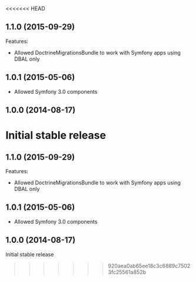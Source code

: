 <<<<<<< HEAD
## 1.1.0 (2015-09-29)

Features:

* Allowed DoctrineMigrationsBundle to work with Symfony apps using DBAL only

## 1.0.1 (2015-05-06)

* Allowed Symfony 3.0 components

## 1.0.0 (2014-08-17)

Initial stable release
=======
## 1.1.0 (2015-09-29)

Features:

* Allowed DoctrineMigrationsBundle to work with Symfony apps using DBAL only

## 1.0.1 (2015-05-06)

* Allowed Symfony 3.0 components

## 1.0.0 (2014-08-17)

Initial stable release
>>>>>>> 920aea0ab65ee18c3c6889c75023fc25561a852b
